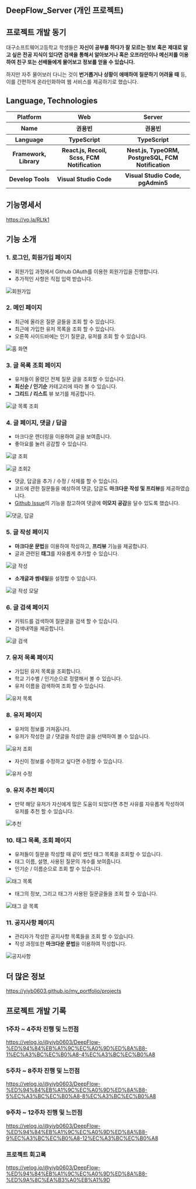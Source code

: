 ## DeepFlow_Server (개인 프로젝트)

## 프로젝트 개발 동기

대구소프트웨어고등학교 학생들은 **자신이 공부를 하다가 잘 모르는 정보 혹은 제대로 알고 싶은 전공 지식이 있다면 검색을 통해서 알아보거나 혹은 오프라인이나 메신저를 이용하여 친구 또는 선배들에게 물어보고 정보를 얻을 수 있습니다.**

하지만 자주 물어보러 다니는 것이 **번거롭거나 상황이 애매하여 질문하기 어려울 때** 등, 이를 간편하게 온라인화하여 웹 서비스를 제공하기로 했습니다.

## Language, Technologies

<table>
  <tr>
    <th>Platform</th>
    <th>Web</th>
    <th>Server</th>
  </tr>
  <tr>
    <th>Name</td>
    <th>권용빈</th>
    <th>권용빈</th>
  </tr>
  <tr>
    <th>Language</th>
    <th>TypeScript</th>
    <th>TypeScript</th>
  </tr>
  <tr>
    <th>Framework, Library</th>
    <th>React.js, Recoil, Scss, FCM Notification</th>
    <th>Nest.js, TypeORM, PostgreSQL, FCM Notification</th>
  </tr>
  <tr>
    <th>Develop Tools</th>
    <th>Visual Studio Code</th>
    <th>Visual Studio Code, pgAdmin5</th>
  </tr>
</table>

## 기능명세서

https://vo.la/RLtk1

## 기능 소개

### 1. 로그인, 회원가입 페이지

- 회원가입 과정에서 Github OAuth를 이용한 회원가입을 진행합니다.
- 추가적인 사항은 직접 입력 받습니다.

![회원가입](https://user-images.githubusercontent.com/50941453/121973508-63faf600-cdb8-11eb-990c-f6a36189780c.PNG)

### 2. 메인 페이지

- 최근에 올라온 질문 글들을 조회 할 수 있습니다.
- 최근에 가입한 유저 목록을 조회 할 수 있습니다.
- 오른쪽 사이드바에는 인기 질문글, 유저를 조회 할 수 있습니다.

![홈 화면](https://user-images.githubusercontent.com/50941453/121973425-28602c00-cdb8-11eb-97fd-612dbdde3810.PNG)

### 3. 글 목록 조회 페이지

- 유저들이 올렸던 전체 질문 글을 조회할 수 있습니다.
- **최신순 / 인기순** 카테고리에 따라 볼 수 있습니다.
- **그리드 / 리스트** 뷰 보기를 제공합니다.

![글 목록 조회](https://user-images.githubusercontent.com/50941453/121974242-f18b1580-cdb9-11eb-99fb-635e0254e10c.PNG)

### 4. 글 페이지, 댓글 / 답글

- 마크다운 렌더링을 이용하여 글을 보여줍니다.
- 좋아요를 눌러 공감할 수 있습니다.

![글 조회](https://user-images.githubusercontent.com/50941453/121973941-4ed29700-cdb9-11eb-80f7-7b1d63d10208.PNG)

![글 조회2](https://user-images.githubusercontent.com/50941453/121974357-272ffe80-cdba-11eb-8ddf-b7a7ac8c43cf.PNG)

- 댓글, 답글을 추가 / 수정 / 삭제를 할 수 있습니다.
- 코드에 관한 질문들을 예상하여 댓글, 답글도 **마크다운 작성 및 프리뷰**를 제공하였습니다.
- <a href="https://github.com/facebook/react/issues/21500" target="_blank">Github Issue</a>의 기능을 참고하여 댓글에 **이모지 공감**을 달수 있도록 했습니다.

![댓글, 답글](https://user-images.githubusercontent.com/50941453/121973943-5134f100-cdb9-11eb-95a8-b4ec6af72742.PNG)

### 5. 글 작성 페이지

- **마크다운 문법**을 이용하여 작성하고, **프리뷰** 기능을 제공합니다.
- 글과 관련된 **태그**를 자유롭게 추가할 수 있습니다.

![글 작성](https://user-images.githubusercontent.com/50941453/121974024-7e819f00-cdb9-11eb-9dbf-b42c9a7978fd.PNG)

- **소개글과 썸네일**을 설정할 수 있습니다.

![글 작성 모달](https://user-images.githubusercontent.com/50941453/121974022-7de90880-cdb9-11eb-90e9-43ddcd79ff8e.PNG)

### 6. 글 검색 페이지

- 키워드를 검색하여 질문글을 검색 할 수 있습니다.
- 검색내역을 제공합니다.

![글 검색](https://user-images.githubusercontent.com/50941453/121974109-ab35b680-cdb9-11eb-9d62-5863827d24c4.PNG)

### 7. 유저 목록 페이지

- 가입된 유저 목록을 조회합니다.
- 학교 기수별 / 인기순으로 정렬해서 볼 수 있습니다.
- 유저 이름을 검색하여 조회 할 수 있습니다.

![유저 목록](https://user-images.githubusercontent.com/50941453/121974400-3f078280-cdba-11eb-8d21-a1cf674171b5.PNG)

### 8. 유저 페이지

- 유저의 정보를 가져옵니다.
- 유저가 작성한 글 / 댓글을 작성한 글을 선택하여 볼 수 있습니다.

![유저 조회](https://user-images.githubusercontent.com/50941453/121974165-cd2f3900-cdb9-11eb-8d08-6463faaa7b14.PNG)

- 자신이 정보를 수정하고 싶다면 수정할 수 있습니다.

![유저 수정](https://user-images.githubusercontent.com/50941453/121974163-cbfe0c00-cdb9-11eb-8512-71a7a0594599.PNG)

### 9. 유저 추천 페이지

- 만약 해당 유저가 자신에게 많은 도움이 되었다면 추천 사유를 자유롭게 작성하여 유저를 추천 할 수 있습니다.

![추천](https://user-images.githubusercontent.com/50941453/121974205-e2a46300-cdb9-11eb-92de-ac30ce1e131c.PNG)

### 10. 태그 목록, 조회 페이지

- 유저들이 질문을 작성할 때 같이 썼던 태그 목록을 조회할 수 있습니다.
- 태그 이름, 설명, 사용된 질문의 개수를 보여줍니다.
- 인기순 / 이름순으로 조회 할 수 있습니다.

![태그 목록](https://user-images.githubusercontent.com/50941453/121974297-0ebfe400-cdba-11eb-9806-8e0bb5530215.PNG)

- 태그의 정보, 그리고 태그가 사용된 질문글들을 조회 할 수 있습니다.

![태그 글 목록](https://user-images.githubusercontent.com/50941453/121974300-0f587a80-cdba-11eb-9d09-9e4a2c68ebd8.PNG)

### 11. 공지사항 페이지

- 관리자가 작성한 공지사항 목록들을 조회 할 수 있습니다.
- 작성 과정또한 **마크다운 문법**을 이용하여 작성합니다.

![공지사항](https://user-images.githubusercontent.com/50941453/121974427-4d559e80-cdba-11eb-962e-952add947e5e.PNG)

## 더 많은 정보

https://yiyb0603.github.io/my_portfolio/projects

## 프로젝트 개발 기록

### 1주차 ~ 4주차 진행 및 느낀점

https://velog.io/@yiyb0603/DeepFlow-%ED%94%84%EB%A1%9C%EC%A0%9D%ED%8A%B8-1%EC%A3%BC%EC%B0%A8-4%EC%A3%BC%EC%B0%A8

### 5주차 ~ 8주차 진행 및 느낀점

https://velog.io/@yiyb0603/DeepFlow-%ED%94%84%EB%A1%9C%EC%A0%9D%ED%8A%B8-5%EC%A3%BC%EC%B0%A8-8%EC%A3%BC%EC%B0%A8

### 9주차 ~ 12주차 진행 및 느낀점

https://velog.io/@yiyb0603/DeepFlow-%ED%94%84%EB%A1%9C%EC%A0%9D%ED%8A%B8-9%EC%A3%BC%EC%B0%A8-12%EC%A3%BC%EC%B0%A8

### 프로젝트 회고록

https://velog.io/@yiyb0603/DeepFlow-%ED%94%84%EB%A1%9C%EC%A0%9D%ED%8A%B8-%ED%9A%8C%EA%B3%A0%EB%A1%9D

